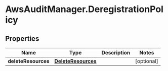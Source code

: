 # AwsAuditManager.DeregistrationPolicy

## Properties

Name | Type | Description | Notes
------------ | ------------- | ------------- | -------------
**deleteResources** | [**DeleteResources**](DeleteResources.md) |  | [optional] 


